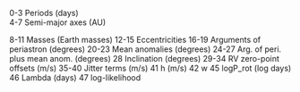 

0-3 Periods (days)  <br />
4-7 Semi-major axes (AU)

8-11 Masses (Earth masses)
12-15 Eccentricities
16-19 Arguments of periastron (degrees)
20-23 Mean anomalies (degrees)
24-27 Arg. of peri. plus mean anom. (degrees)
28 Inclination (degrees)
29-34 RV zero-point offsets (m/s)
35-40 Jitter terms (m/s)
41 h (m/s)
42 w 
45 logP_rot (log days)
46 Lambda (days)
47 log-likelihood
